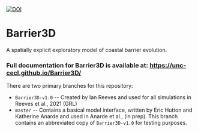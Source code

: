 [![DOI](https://zenodo.org/badge/DOI/10.5281/zenodo.4730988.svg)](https://doi.org/10.5281/zenodo.4730988)


# Barrier3D
A spatially explicit exploratory model of coastal barrier evolution.

### Full documentation for Barrier3D is available at: <https://unc-cecl.github.io/Barrier3D/>

There are two primary branches for this repository: 
- `Barrier3D-v1.0` -- Created by Ian Reeves and used for all simulations in Reeves et al., 2021 (GRL) 
- `master` -- Contains a basical model interface, written by Eric Hutton and Katherine Anarde and used in Anarde et al., (in prep). This branch contains an abbreviated copy of `Barrier3D-v1.0` for testing purposes.
